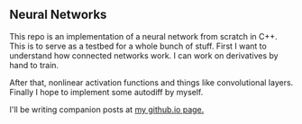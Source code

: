 ## Neural Networks
This repo is an implementation of a neural network from scratch in C++. This is to serve as a testbed for a whole bunch of stuff. First I want to understand how connected networks work. I can work on derivatives by hand to train.

After that, nonlinear activation functions and things like convolutional layers. Finally I hope to implement some autodiff by myself.

I'll be writing companion posts at [my github.io page.](http://axmanmuscle.github.io)